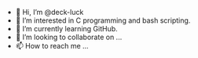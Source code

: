 - 👋 Hi, I’m @deck-luck
- 👀 I’m interested in C programming and bash scripting.
- 🌱 I’m currently learning GitHub.
- 💞️ I’m looking to collaborate on ...
- 📫 How to reach me ...

<!---
deck-luck/deck-luck is a ✨ special ✨ repository because its `README.md` (this file) appears on your GitHub profile.
You can click the Preview link to take a look at your changes.
--->
